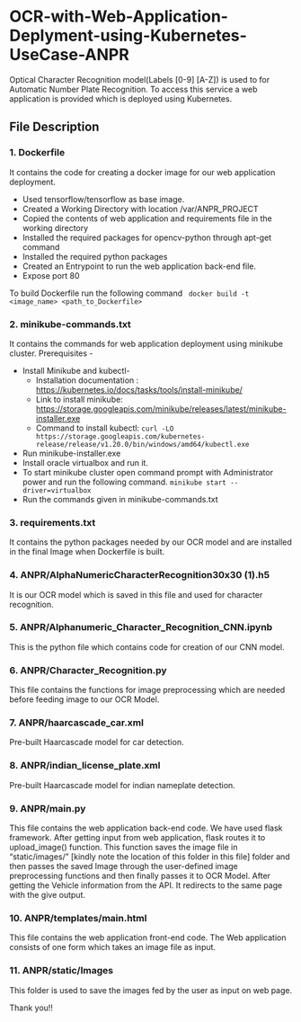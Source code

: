 # OCR-with-Web-Application-Deplyment-using-Kubernetes-UseCase-ANPR
Optical Character Recognition model(Labels [0-9] [A-Z]) is used to for Automatic Number Plate Recognition. To access this service a web application is provided which is deployed using Kubernetes.

## File Description
### 1. Dockerfile
It contains the code for creating a docker image for our web application deployment. 
- Used tensorflow/tensorflow as base image.
- Created a Working Directory with location /var/ANPR_PROJECT
- Copied the contents of web application and requirements file in the working directory
- Installed the required packages for opencv-python through apt-get
command
- Installed the required python packages
- Created an Entrypoint to run the web application back-end file.
- Expose port 80 

To build Dockerfile run the following command
` docker build -t <image_name> <path_to_Dockerfile>`


 ### 2. minikube-commands.txt
 It contains the commands for web application deployment using minikube cluster.
 Prerequisites - 
 - Install Minikube and kubectl- 
    - Installation documentation : https://kubernetes.io/docs/tasks/tools/install-minikube/
    - Link to install minikube: https://storage.googleapis.com/minikube/releases/latest/minikube-installer.exe
    - Command to install kubectl:
    ` curl -LO https://storage.googleapis.com/kubernetes-release/release/v1.20.0/bin/windows/amd64/kubectl.exe `
 - Run minikube-installer.exe
 - Install oracle virtualbox and run it.
 - To start minikube cluster open command prompt with Administrator power and run the following command.
 ` minikube start --driver=virtualbox `
 - Run the commands given in minikube-commands.txt

### 3. requirements.txt
It contains the python packages needed by our OCR model and are installed in the final Image when Dockerfile is built.

### 4. ANPR/AlphaNumericCharacterRecognition30x30 (1).h5
It is our OCR model which is saved in this file and used for character recognition.

### 5. ANPR/Alphanumeric_Character_Recognition_CNN.ipynb
This is the python file which contains code for creation of our CNN model.

### 6. ANPR/Character_Recognition.py
This file contains the functions for image preprocessing which are needed before feeding image to our OCR Model.

### 7. ANPR/haarcascade_car.xml
Pre-built Haarcascade model for car detection.

### 8. ANPR/indian_license_plate.xml
Pre-built Haarcascade model for indian nameplate detection.

### 9. ANPR/main.py
This file contains the web application back-end code. We have used flask framework.
After getting input from web application, flask routes it to upload_image() function.
This function saves the image file in “static/images/” [kindly note the location of this folder in this file]  folder and then passes the saved Image through the user-defined image preprocessing functions and then finally passes it to OCR Model.  After getting the Vehicle information from the API. 
It redirects to the same page with the give output.

### 10. ANPR/templates/main.html
This file contains the web application front-end code. The Web application consists of one form which takes an image file as input.

### 11. ANPR/static/Images
This folder is used to save the images fed by the user as input on web page.


Thank you!!






 
 
 
 
 
 


